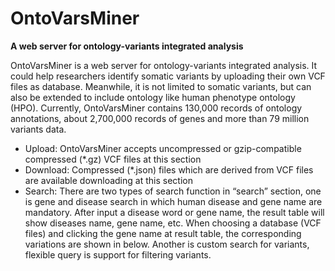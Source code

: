 # OntoVarsMiner
**A web server for ontology-variants integrated analysis**  

OntoVarsMiner is a web server for ontology-variants integrated analysis. It could help researchers identify somatic variants by uploading their own VCF files as database. Meanwhile, it is not limited to somatic variants, but can also be extended to include ontology like human phenotype ontology (HPO). Currently, OntoVarsMiner contains 130,000 records of ontology annotations, about 2,700,000 records of genes and more than 79 million variants data.
+ Upload: OntoVarsMiner accepts uncompressed or gzip-compatible compressed (*.gz) VCF files at this section
+ Download: Compressed (*.json) files which are derived from VCF files are available downloading at this section
+ Search: There are two types of search function in “search” section, one is gene and disease search in which human disease and gene name are mandatory. After input a disease word or gene name, the result table will show diseases name, gene name, etc. When choosing a database (VCF files) and clicking the gene name at result table, the corresponding variations are shown in below. Another is custom search for variants, flexible query is support for filtering variants.